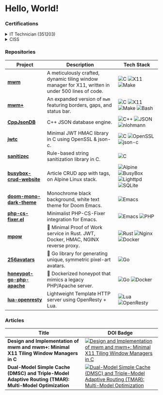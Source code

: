# Hello, World!

### Certifications
<details>
  <summary> IT Technician (351203) </summary>
Vocational diploma.
</details> 
<details>
  <summary> CISS </summary>
<a href="https://ciss.akademiabezpieczenstwa.pl">Certified IT Security Specialist no. 000509</a>
</details>
  
### Repositories

| Project | Description | Tech Stack |
|---|---|---|
| [**mwm**](https://github.com/KrzysztofMarciniak/minimal-window-manager) | A meticulously crafted, dynamic tiling window manager for X11, written in under 500 lines of code. | ![C](https://img.shields.io/badge/C-blue?logo=c) ![X11](https://img.shields.io/badge/X11-lightgrey) ![Make](https://img.shields.io/badge/Make-darkgreen) |
| [**mwm+**](https://github.com/KrzysztofMarciniak/minimal-window-manager-plus) | An expanded version of `mwm` featuring borders, gaps, and status bar. | ![C](https://img.shields.io/badge/C-blue?logo=c) ![X11](https://img.shields.io/badge/X11-lightgrey) ![Make](https://img.shields.io/badge/Make-darkgreen) ![Bash](https://img.shields.io/badge/Bash-black?logo=gnubash) |
| [**CppJsonDB**](https://github.com/KrzysztofMarciniak/CppJsonDB) | C++ JSON database engine. | ![C++](https://img.shields.io/badge/C++-blue?logo=cplusplus) ![JSON](https://img.shields.io/badge/JSON-lightgrey) ![nlohmann](https://img.shields.io/badge/nlohmann--json-brightgreen) |
| [**jwtc**](https://github.com/KrzysztofMarciniak/jwtc) | Minimal JWT HMAC library in C using OpenSSL & json-c. | ![C](https://img.shields.io/badge/C-blue?logo=c) ![OpenSSL](https://img.shields.io/badge/OpenSSL-lightgrey) ![json-c](https://img.shields.io/badge/json--c-lightgrey) |
| [**sanitizec**](https://github.com/KrzysztofMarciniak/sanitizec) | Rule-based string sanitization library in C. | ![C](https://img.shields.io/badge/C-blue?logo=c) |
| [**busybox-crud-website**](https://github.com/KrzysztofMarciniak/busybox-crud-website) | Article CRUD app with tags, on Alpine Linux stack. | ![Alpine](https://img.shields.io/badge/Alpine-blue?logo=alpinelinux) ![BusyBox](https://img.shields.io/badge/BusyBox-darkgreen) ![Lighttpd](https://img.shields.io/badge/Lighttpd-lightgrey) ![SQLite](https://img.shields.io/badge/SQLite-blue?logo=sqlite) |
| [**doom-mono-dark-theme**](https://github.com/KrzysztofMarciniak/doom-mono-dark-theme) | Monochrome black background, white text theme for Doom Emacs. | ![Emacs](https://img.shields.io/badge/Emacs-purple?logo=gnu) |
| [**php-cs-fixer.el**](https://github.com/KrzysztofMarciniak/php-cs-fixer.el) | Minimalist PHP-CS-Fixer integration for Emacs. | ![Emacs](https://img.shields.io/badge/Emacs-purple?logo=gnu) ![PHP](https://img.shields.io/badge/PHP-blue?logo=php) |
| [**mpow**](https://github.com/KrzysztofMarciniak/mpow) | 🦀 Minimal Proof of Work service in Rust. JWT, Docker, HMAC, NGINX reverse proxy. | ![Rust](https://img.shields.io/badge/Rust-orange?logo=rust) ![Nginx](https://img.shields.io/badge/Nginx-green?logo=nginx) ![Docker](https://img.shields.io/badge/Docker-blue?logo=docker) |
| [**256avatars**](https://github.com/KrzysztofMarciniak/256avatars) | 🎨 Go library for generating unique, symmetric pixel-art avatars. | ![Go](https://img.shields.io/badge/Go-blue?logo=go) |
| [**honeypot-go-php-apache**](https://github.com/KrzysztofMarciniak/honeypot-go-php-apache) | 🐳 Dockerized honeypot that mimics a legacy PHP/Apache server. | ![Go](https://img.shields.io/badge/Go-blue?logo=go) ![Docker](https://img.shields.io/badge/Docker-blue?logo=docker) |
| [**lua-openresty**](https://github.com/KrzysztofMarciniak/lua-openresty) | Lightweight Template HTTP server using OpenResty + Lua. | ![Lua](https://img.shields.io/badge/Lua-blue?logo=lua) ![OpenResty](https://img.shields.io/badge/OpenResty-green) |

### Articles
| Title | DOI Badge |
|-------|-----------|
| **Design and Implementation of mwm and mwm+: Minimal X11 Tiling Window Managers in C** | [![Design and Implementation of mwm and mwm+: Minimal X11 Tiling Window Managers in C](https://zenodo.org/badge/DOI/10.5281/zenodo.15824542.svg)](https://doi.org/10.5281/zenodo.15824542) |
| **Dual-Model Simple Cache (DMSC) and Triple-Model Adaptive Routing (TMAR): Multi-Model Optimization** | [![Dual-Model Simple Cache (DMSC) and Triple-Model Adaptive Routing (TMAR): Multi-Model Optimization](https://zenodo.org/badge/DOI/10.5281/zenodo.14957147.svg)](https://doi.org/10.5281/zenodo.14957147) |

